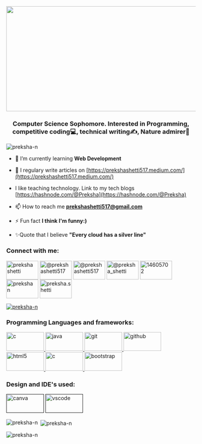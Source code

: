 <img src="https://i.ibb.co/z6M8rGm/banner.png" height="280" width="1000"/>
<h3 align="center">Computer Science Sophomore. Interested in Programming, competitive coding💻, technical writing✍, Nature admirer🌱</h3>

<p align="left"> <img src="https://komarev.com/ghpvc/?username=preksha-n&label=Profile%20views&color=0e75b6&style=flat" alt="preksha-n" /> </p>


- 🌱 I’m currently learning **Web Development**

- 📝 I regulary write articles on [https://prekshashetti517.medium.com/](https://prekshashetti517.medium.com/)

- I like teaching technology. Link to my tech blogs [https://hashnode.com/@Preksha](https://hashnode.com/@Preksha)

- 📫 How to reach me **prekshashetti517@gmail.com**

- ⚡ Fun fact **I think I'm funny:)**

- ✨Quote that I believe **"Every cloud has a silver line"**

<h3 align="left">Connect with me:</h3>
<p align="left">
 
<a href="https://www.linkedin.com/in/prekshashetti8/" target="_blank"><img align="center" src="https://img.shields.io/badge/linkedin-%230077B5.svg?style=for-the-badge&logo=linkedin&logoColor=white" alt="preksha shetti" height="50" width="85" /></a>
<a href="https://hashnode.com/@Preksha" target="_blank"><img align="center" src="https://img.shields.io/badge/Hashnode-2962FF?style=for-the-badge&logo=hashnode&logoColor=white" alt="@prekshashetti517" height="50" width="85" /></a>
<a href="https://medium.com/@prekshashetti517" target="_blank"><img align="center" src="https://img.shields.io/badge/Medium-%23000000.svg?style=for-the-badge&logo=Medium&logoColor=white" alt="@prekshashetti517" height="50" width="85" /></a>
<a href="https://twitter.com/@preksha_shetti" target="_blank"><img align="center" src="https://img.shields.io/badge/<handle>-%231DA1F2.svg?style=for-the-badge&logo=Twitter&logoColor=white" alt="@preksha_shetti" height="50" width="85" /></a>
<a href="https://stackoverflow.com/users/14605702" target="_blank"><img align="center" src="https://img.shields.io/badge/-Stackoverflow-FE7A16?style=for-the-badge&logo=stack-overflow&logoColor=white" alt="14605702" height="50" width="85" /></a>
<a href="https://www.facebook.com/preksha.shetti/" target="_blank"><img align="center" src="https://img.shields.io/badge/Facebook-%231877F2.svg?style=for-the-badge&logo=Facebook&logoColor=white" alt="preksha n" height="50" width="85" /></a>
<a href="https://www.instagram.com/preksha.shetti/" target="_blank"><img align="center" src="https://img.shields.io/badge/<handle>-%23E4405F.svg?style=for-the-badge&logo=Instagram&logoColor=white" alt="preksha.shetti" height="50" width="85" /></a>

<p align="left"> <a href="https://github.com/ryo-ma/github-profile-trophy"><img src="https://github-profile-trophy.vercel.app/?username=preksha-n" alt="preksha-n" /></a> </p>



<h3 align="left">Programming Languages and frameworks:</h3>
<p align="left"><!--C--> <a href="https://www.javatpoint.com/c-programming-language-tutorial" target="_blank"> <img src="https://img.shields.io/badge/c-%2300599C.svg?style=for-the-badge&logo=c&logoColor=white" alt="c" width="100" height="50"/> </a>
 <!--Java--><a href="https://www.java.com" target="_blank"> <img src="https://img.shields.io/badge/java-%23ED8B00.svg?style=for-the-badge&logo=java&logoColor=white" alt="java" width="100" height="50"/> </a> 
 <!--Git--><a href="https://git-scm.com/" target="_blank"> <img src="https://img.shields.io/badge/git-%23F05033.svg?style=for-the-badge&logo=git&logoColor=white" alt="git" width="100" height="50"/> </a> 
 <!--GitHub--> <a href="https://github.com/Preksha-N" target="_blank"> <img src="https://img.shields.io/badge/github-%23121011.svg?style=for-the-badge&logo=github&logoColor=white" alt= "github" width="100" height="50"></a>
  <!--HTML--><a href="https://www.w3.org/html/" target="_blank"> <img src="https://img.shields.io/badge/html5-%23E34F26.svg?style=for-the-badge&logo=html5&logoColor=white" alt="html5" width="100" height="50"/> </a> 
<!--CSS--> <a href="https://www.javatpoint.com/css-tutorial" target="_blank"> <img  src="https://img.shields.io/badge/css3-%231572B6.svg?style=for-the-badge&logo=css3&logoColor=white" alt="c" width="100" height="50"/> </a>
 <!--Bootstrap--> <a href="https://getbootstrap.com" target="_blank"> <img src="https://img.shields.io/badge/bootstrap-%23563D7C.svg?style=for-the-badge&logo=bootstrap&logoColor=white" alt="bootstrap" width="100" height="50"/> </a>
 
 <h3 align="left">Design and IDE's used:</h3>
  <a href="" target="_blank"> <img src="https://img.shields.io/badge/Canva-%2300C4CC.svg?style=for-the-badge&logo=Canva&logoColor=white" alt= "canva" width="100" height="50"></a>
   <a href="" target="_blank">  <a href="" target="_blank"> <img src="https://img.shields.io/badge/VisualStudioCode-0078d7.svg?style=for-the-badge&logo=visual-studio-code&logoColor=white" alt= "vscode" width="100" height="50"> </a> 

</p>

<p><img align="left" src="https://github-readme-stats.vercel.app/api/top-langs?username=preksha-n&show_icons=true&locale=en&layout=compact" alt="preksha-n" /></p>

<p>&nbsp;<img align="center" src="https://github-readme-stats.vercel.app/api?username=preksha-n&show_icons=true&locale=en" alt="preksha-n" /></p>

<p><img align="center" src="https://github-readme-streak-stats.herokuapp.com/?user=preksha-n&" alt="preksha-n" /></p>
